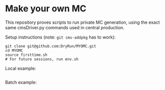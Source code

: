# Make your own MC

This repository proves scripts to run private MC generation, using the exact same cmsDriver.py commands used in central production.

Setup instructions (note: `git cms-addpkg` has to work):
```
git clone git@github.com:DryRun/MYOMC.git
cd MYOMC
source firsttime.sh
# For future sessions, run env.sh
```

Local example:
```

```

Batch example:
```

```